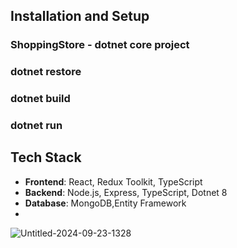 

## Installation and Setup
 ### ShoppingStore - dotnet core project 
   ### dotnet restore
   ### dotnet build
   ### dotnet run

## Tech Stack
- **Frontend**: React, Redux Toolkit, TypeScript
- **Backend**: Node.js, Express, TypeScript, Dotnet 8
- **Database**: MongoDB,Entity Framework
- 



![Untitled-2024-09-23-1328](https://github.com/user-attachments/assets/254ef67d-9480-4b03-91fd-dd8e4b39a59a)
